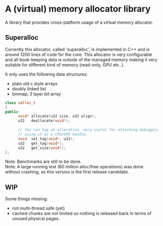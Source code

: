 # A (virtual) memory allocator library

A library that provides cross-platform usage of a virtual memory allocator.

## Superalloc

Currently this allocator, called 'superalloc', is implemented in C++ and is around 1200 lines 
of code for the core.
This allocator is very configurable and all book-keeping data is outside of the managed memory
making it very suitable for different kind of memory (read-only, GPU etc..).

It only uses the following data structures:

* plain old c style arrays
* doubly linked list
* binmap; 3 layer bit array

```c++
class valloc_t
{
public:
      void* allocate(u32 size, u32 align);
      u32   deallocate(void*);
      
      // You can tag an allocation, very useful for attaching debugging info to an allocation or
      // using it as a CPU/GPU handle.
      void  set_tag(void*, u32);
      u32   get_tag(void*);
      u32   get_size(void*);
};
```

Note: Benchmarks are still to be done.  
Note: A large running test (60 million alloc/free operations) was done without crashing, so this 
      version is the first release candidate.

## WIP

Some things missing:

- not multi-thread safe (yet)
- cached chunks are not limited so nothing is released back in terms of unused physical pages. 

